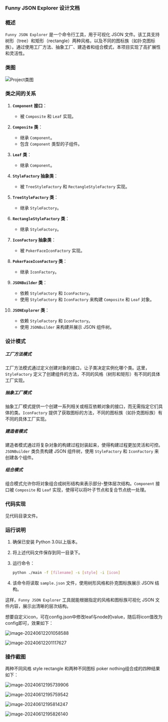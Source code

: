 ### Funny JSON Explorer 设计文档

###  概述

`Funny JSON Explorer` 是一个命令行工具，用于可视化 JSON 文件。该工具支持树形（tree）和矩形（rectangle）两种风格，以及不同的图标族（如扑克图标族）。通过使用工厂方法、抽象工厂、建造者和组合模式，本项目实现了高扩展性和灵活性。

### 类图

![Project类图](C:\Users\92305\Downloads\Project类图.png)

### 类之间的关系

1. **`Component` 接口**：
   - 被 `Composite` 和 `Leaf` 实现。

2. **`Composite` 类**：
   - 继承 `Component`。
   - 包含 `Component` 类型的子组件。

3. **`Leaf` 类**：
   - 继承 `Component`。

4. **`StyleFactory` 抽象类**：
   - 被 `TreeStyleFactory` 和 `RectangleStyleFactory` 实现。

5. **`TreeStyleFactory` 类**：
   - 继承 `StyleFactory`。

6. **`RectangleStyleFactory` 类**：
   - 继承 `StyleFactory`。

7. **`IconFactory` 抽象类**：
   - 被 `PokerFaceIconFactory` 实现。

8. **`PokerFaceIconFactory` 类**：
   - 继承 `IconFactory`。

9. **`JSONBuilder` 类**：
   - 依赖 `StyleFactory` 和 `IconFactory`。
   - 使用 `StyleFactory` 和 `IconFactory` 来构建 `Composite` 和 `Leaf` 对象。

10. **`JSONExplorer` 类**：
    - 依赖 `StyleFactory` 和 `IconFactory`。
    - 使用 `JSONBuilder` 来构建并展示 JSON 组件树。

### 设计模式

##### 工厂方法模式

工厂方法模式通过定义创建对象的接口，让子类决定实例化哪个类。这里，`StyleFactory` 定义了创建组件的方法，不同的风格（树形和矩形）有不同的具体工厂实现。

##### 抽象工厂模式

抽象工厂模式提供一个创建一系列相关或相互依赖对象的接口，而无需指定它们具体的类。`IconFactory` 提供了获取图标的方法，不同的图标族（如扑克图标族）有不同的具体工厂实现。

##### 建造者模式
建造者模式通过将复杂对象的构建过程封装起来，使得构建过程更加灵活和可控。`JSONBuilder` 类负责构建 JSON 组件树，使用 `StyleFactory` 和 `IconFactory` 来创建各个组件。

##### 组合模式
组合模式允许你将对象组合成树形结构来表示部分-整体层次结构。`Component` 接口被 `Composite` 和 `Leaf` 实现，使得可以将叶子节点和复合节点统一处理。

### 代码实现

见代码目录文件。

### 运行说明

1. 确保已安装 Python 3.0以上版本。

2. 将上述代码文件保存到同一目录下。

3. 运行命令：
   ```bash
   python ./main -f [filename] -s [style] -i [icon]
   ```

4. 该命令将读取 `sample.json` 文件，使用树形风格和扑克图标族展示 JSON 结构。

这样，`Funny JSON Explorer` 工具就能根据指定的风格和图标族可视化 JSON 文件内容，展示出清晰的层次结构。

想要自定义icon，可在config.json中修改leaf与node的value，随后将icon值改为config即可，效果如下：

![image-20240612201058588](C:\Users\92305\AppData\Roaming\Typora\typora-user-images\image-20240612201058588.png)

![image-20240612201117627](C:\Users\92305\AppData\Roaming\Typora\typora-user-images\image-20240612201117627.png)

### 操作截图

两种不同风格 style rectangle 和两种不同图标 poker nothing组合成的四种结果如下：

![image-20240612195739906](C:\Users\92305\AppData\Roaming\Typora\typora-user-images\image-20240612195739906.png)

![image-20240612195759542](C:\Users\92305\AppData\Roaming\Typora\typora-user-images\image-20240612195759542.png)

![image-20240612195814247](C:\Users\92305\AppData\Roaming\Typora\typora-user-images\image-20240612195814247.png)

![image-20240612195826140](C:\Users\92305\AppData\Roaming\Typora\typora-user-images\image-20240612195826140.png)
